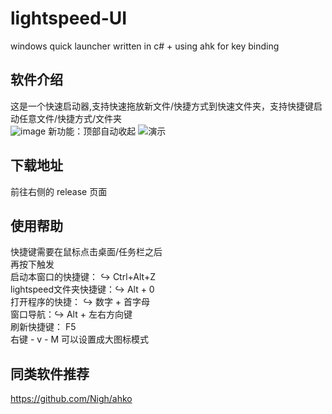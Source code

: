 # lightspeed-UI
windows quick launcher written in c# + using ahk for key binding

## 软件介绍
这是一个快速启动器,支持快速拖放新文件/快捷方式到快速文件夹，支持快捷键启动任意文件/快捷方式/文件夹    
![image](https://github.com/user-attachments/assets/1d57ca6a-220d-4c4a-82a2-2a83f4a6f08a)
新功能：顶部自动收起
![演示](https://github.com/user-attachments/assets/8e5f6ae6-62b5-4a03-ae47-4201db10d13f)


## 下载地址
前往右侧的 release 页面

## 使用帮助
快捷键需要在鼠标点击桌面/任务栏之后  
再按下触发  
启动本窗口的快捷键： ↪ Ctrl+Alt+Z   
lightspeed文件夹快捷键：↪ Alt + 0  
打开程序的快捷： ↪ 数字 + 首字母  
窗口导航：↪ Alt + 左右方向键  
刷新快捷键： F5  
右键 - v - M 可以设置成大图标模式

## 同类软件推荐
https://github.com/Nigh/ahko
